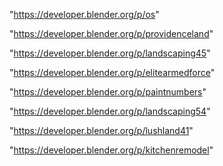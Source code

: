 "https://developer.blender.org/p/os"

"https://developer.blender.org/p/providenceland"

"https://developer.blender.org/p/landscaping45"

"https://developer.blender.org/p/elitearmedforce"

"https://developer.blender.org/p/paintnumbers"

"https://developer.blender.org/p/landscaping54"

"https://developer.blender.org/p/lushland41"

"https://developer.blender.org/p/kitchenremodel"

 
